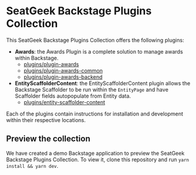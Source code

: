 # SeatGeek Backstage Plugins Collection

This SeatGeek Backstage Plugins Collection offers the following plugins:

- **Awards**: the Awards Plugin is a complete solution to manage awards within Backstage.
  - [plugins/plugin-awards](plugins/plugin-awards)
  - [plugins/plugin-awards-common](plugins/plugin-awards-common)
  - [plugins/plugin-awards-backend](plugins/plugin-awards-backend)
- **EntityScaffolderContent**: the EntityScaffolderContent plugin allows the Backstage Scaffolder to be run within the `EntityPage` and have Scaffolder fields autopopulate from Entity data.
  - [plugins/entity-scaffolder-content](plugins/entity-scaffolder-content/)

Each of the plugins contain instructions for installation and development within
their respective locations.

## Preview the collection

We have created a demo Backstage application to preview the SeatGeek Backstage Plugins Collection. To view it, clone this repository and run `yarn install && yarn dev`.